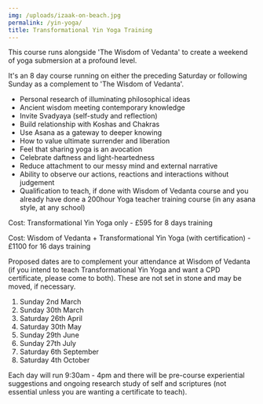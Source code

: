 ```yaml
---
img: /uploads/izaak-on-beach.jpg
permalink: /yin-yoga/
title: Transformational Yin Yoga Training
---
```

T﻿his course runs alongside 'The Wisdom of Vedanta' to create a weekend of yoga submersion at a profound level.

I﻿t's an 8 day course running on either the preceding Saturday or following Sunday as a complement to 'The Wisdom of Vedanta'.

* P﻿ersonal research of illuminating philosophical ideas
* Ancient wisdom meeting contemporary knowledge
* Invite Svadyaya (self-study and reflection)
* Build relationship with Koshas and Chakras
* Use Asana as a gateway to deeper knowing
* How to value ultimate surrender and liberation 
* Feel that sharing yoga is an avocation 
* Celebrate daftness and light-heartedness
* R﻿educe attachment to our messy mind and external narrative
* A﻿bility to observe our actions, reactions and interactions without judgement
* Qualification to teach, if done with Wisdom of Vedanta course and you already have done a 200hour Yoga teacher training course (in any asana style, at any school)

C﻿ost: Transformational Yin Yoga only - £595 for 8 days training

Cost: Wisdom of Vedanta + Transformational Yin Yoga (with certification) - £1100 for 16 days training

P﻿roposed dates are to complement your attendance at Wisdom of Vedanta (if you intend to teach Transformational Yin Yoga and want a CPD certificate, please come to both). These are not set in stone and may be moved, if necessary.

1. Sunday 2nd March 
2. S﻿unday 30th March
3. S﻿aturday 26th April
4. S﻿aturday 30th May
5. S﻿unday 29th June
6. S﻿unday 27th July
7. S﻿aturday 6th September
8. S﻿aturday 4th October

E﻿ach day will run 9:30am - 4pm and there will be pre-course experiential suggestions and ongoing research study of self and scriptures (not essential unless you are wanting a certificate to teach).